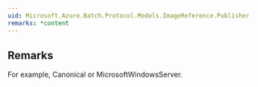 ```yaml
---  
uid: Microsoft.Azure.Batch.Protocol.Models.ImageReference.Publisher  
remarks: *content  
---  
```

  
## Remarks  
 For example, Canonical or MicrosoftWindowsServer.